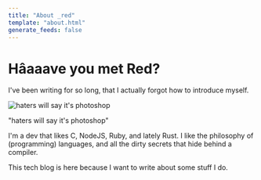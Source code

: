 ```yaml
---
title: "About _red"
template: "about.html"
generate_feeds: false
---
```


<h1>Hâaaave you met Red?</h1>

I've been writing for so long, that I actually forgot how to introduce myself. 

<div class="content-img" style="width: 50%">
  <img src="/img/meme_refusestoelaborate_publishesblog.png" alt="haters will say it's photoshop">
  <p class="img-alt">
    "haters will say it's photoshop"
  </p>
</div>

I'm a dev that likes C, NodeJS, Ruby, and lately Rust. I like the philosophy of (programming) languages, and all the dirty secrets that hide behind a compiler.

This tech blog is here because I want to write about some stuff I do.
